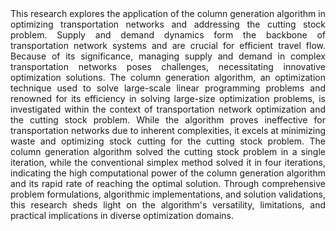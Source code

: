 <div align="justify">This research explores the application of the column generation algorithm in optimizing transportation networks and addressing the cutting stock problem. Supply and demand dynamics form the backbone of transportation network systems and are crucial for efficient travel flow. Because of its significance, managing supply and demand in complex transportation networks poses challenges, necessitating innovative optimization solutions. The column generation algorithm, an optimization technique used to solve large-scale linear programming problems and renowned for its efficiency in solving large-size optimization problems, is investigated within the context of transportation network optimization and the cutting stock problem. While the algorithm proves ineffective for transportation networks due to inherent complexities, it excels at minimizing waste and optimizing stock cutting for the cutting stock problem. The column generation algorithm solved the cutting stock problem in a single iteration, while the conventional simplex method solved it in four iterations, indicating the high computational power of the column generation algorithm and its rapid rate of reaching the optimal solution. Through comprehensive problem formulations, algorithmic implementations, and solution validations, this research sheds light on the algorithm's versatility, limitations, and practical implications in diverse optimization domains. </div>
